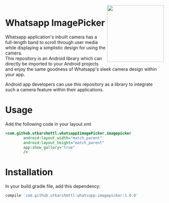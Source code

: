 <img src="https://github.com/utkarshmttl/whatsapp-ImagePicker/blob/master/screen_shot.jpg?raw=true" align="right" width ="180px" height ="auto"/>  

# Whatsapp ImagePicker  
Whatsapp application's inbuilt camera has a full-length band to scroll through user media while displaying a simplistic design for using the camera.  
This repository is an Android library which can directly be imported to your Android projects and enjoy the same goodness of Whatsapp's sleek camera design within your app.  
  
Android app developers can use this repository as a library to integrate such a camera feature within their applications.
  
# Usage

Add the following code in your layout.xml

```xml
<com.github.utkarshmttl.whatsappIimagePicker.imagepicker
        android:layout_width="match_parent"
        android:layout_height="match_parent"
        app:show_gallery="true"
        />

```
  
# Installation

In your build.gradle file, add this dependency:  
```groovy
compile 'com.github.utkarshmttl:whatsapp-imagepicker:1.0.0'
```
